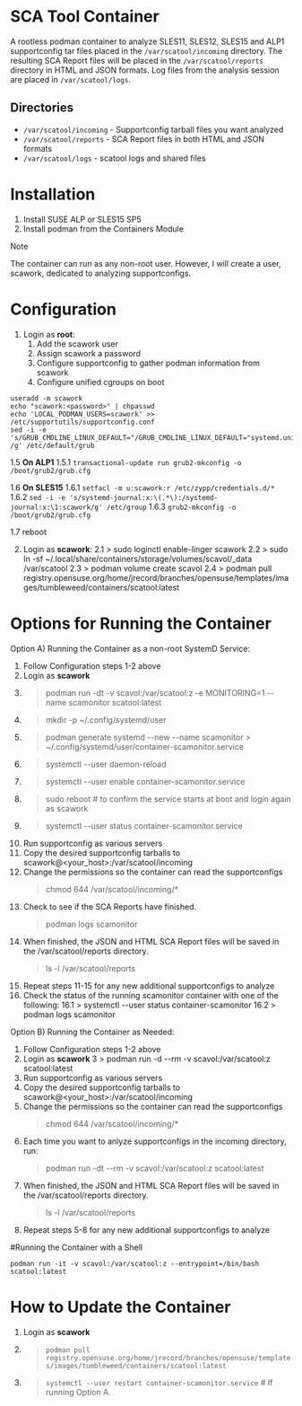 # SCA Tool Container

A rootless podman container to analyze SLES11, SLES12, SLES15 and ALP1 supportconfig tar files placed in the `/var/scatool/incoming` directory. The resulting SCA Report files will be placed in the `/var/scatool/reports` directory in HTML and JSON formats. Log files from the analysis session are placed in `/var/scatool/logs`.

## Directories

* `/var/scatool/incoming` - Supportconfig tarball files you want analyzed
* `/var/scatool/reports` - SCA Report files in both HTML and JSON formats
* `/var/scatool/logs` - scatool logs and shared files

# Installation

1. Install SUSE ALP or SLES15 SP5
2. Install podman from the Containers Module

> [!NOTE]
> The container can run as any non-root user. However, I will create a user, scawork, dedicated to analyzing supportconfigs.

# Configuration

1. Login as **root**:
   1. Add the scawork user
   2. Assign scawork a password
   3. Configure supportconfig to gather podman information from scawork
   4. Configure unified cgroups on boot
```
useradd -m scawork
echo "scawork:<password>" | chpasswd
echo 'LOCAL_PODMAN_USERS=scawork' >> /etc/supportutils/supportconfig.conf
sed -i -e 's/GRUB_CMDLINE_LINUX_DEFAULT="/GRUB_CMDLINE_LINUX_DEFAULT="systemd.unified_cgroup_hierarchy=1 /g' /etc/default/grub
```

1.5   **On ALP1**
1.5.1 `transactional-update run grub2-mkconfig -o /boot/grub2/grub.cfg`

1.6   **On SLES15**
1.6.1 `setfacl -m u:scawork:r /etc/zypp/credentials.d/*`
1.6.2 `sed -i -e 's/systemd-journal:x:\(.*\):/systemd-journal:x:\1:scawork/g' /etc/group`
1.6.3 `grub2-mkconfig -o /boot/grub2/grub.cfg`

1.7   reboot

2.    Login as **scawork**:
2.1   > sudo loginctl enable-linger scawork
2.2   > sudo ln -sf ~/.local/share/containers/storage/volumes/scavol/_data /var/scatool
2.3   > podman volume create scavol
2.4   > podman pull registry.opensuse.org/home/jrecord/branches/opensuse/templates/images/tumbleweed/containers/scatool:latest

# Options for Running the Container

Option A) Running the Container as a non-root SystemD Service:
 1.  Follow Configuration steps 1-2 above
 2.  Login as **scawork**
 3.  > podman run -dt -v scavol:/var/scatool:z -e MONITORING=1 --name scamonitor scatool:latest
 4.  > mkdir -p ~/.config/systemd/user
 5.  > podman generate systemd --new --name scamonitor > ~/.config/systemd/user/container-scamonitor.service
 6.  > systemctl --user daemon-reload
 7.  > systemctl --user enable container-scamonitor.service
 8.  > sudo reboot # to confirm the service starts at boot and login again as scawork
 9.  > systemctl --user status container-scamonitor.service
10.  Run supportconfig as various servers
11.  Copy the desired supportconfig tarballs to scawork@<your_host>:/var/scatool/incoming
12.  Change the permissions so the container can read the supportconfigs
     > chmod 644 /var/scatool/incoming/*
13.  Check to see if the SCA Reports have finished.
     > podman logs scamonitor
14.  When finished, the JSON and HTML SCA Report files will be saved in the /var/scatool/reports directory.
     > ls -l /var/scatool/reports
15.  Repeat steps 11-15 for any new additional supportconfigs to analyze
16.  Check the status of the running scamonitor container with one of the following:
16.1 > systemctl --user status container-scamonitor
16.2 > podman logs scamonitor

Option B) Running the Container as Needed:
1.  Follow Configuration steps 1-2 above
2.  Login as **scawork**
3   > podman run -d --rm -v scavol:/var/scatool:z scatool:latest
4.  Run supportconfig as various servers
5.  Copy the desired supportconfig tarballs to scawork@<your_host>:/var/scatool/incoming
6.  Change the permissions so the container can read the supportconfigs
    > chmod 644 /var/scatool/incoming/*
7.  Each time you want to anlyze supportconfigs in the incoming directory, run:
    > podman run -dt --rm -v scavol:/var/scatool:z scatool:latest
8.  When finished, the JSON and HTML SCA Report files will be saved in the /var/scatool/reports directory.
    > ls -l /var/scatool/reports
9.  Repeat steps 5-8 for any new additional supportconfigs to analyze

#Running the Container with a Shell

`podman run -it -v scavol:/var/scatool:z --entrypoint=/bin/bash scatool:latest`

# How to Update the Container
1. Login as **scawork**
2. > `podman pull registry.opensuse.org/home/jrecord/branches/opensuse/templates/images/tumbleweed/containers/scatool:latest`
3. > `systemctl --user restart container-scamonitor.service` # If running Option A.

